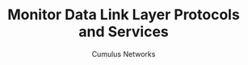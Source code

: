 ---
title: Monitor Data Link Layer Protocols and Services
author: Cumulus Networks
weight: 870
toc: 3
---